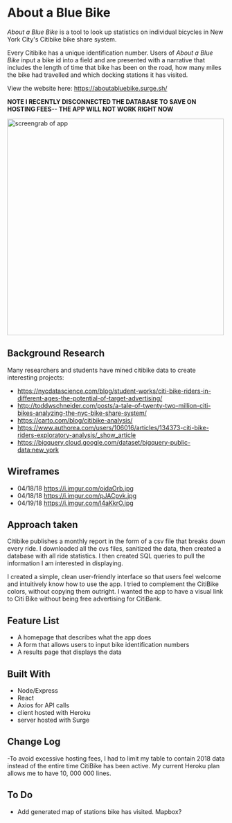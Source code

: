 # About a Blue Bike

_About a Blue Bike_ is a tool to look up statistics on individual bicycles in New York City's Citibike bike share system. 

Every Citibike has a unique identification number. Users of _About a Blue Bike_ input a bike id into a field and are presented with a narrative that includes the length of time that bike has been on the road, how many miles the bike had travelled and which docking stations it has visited.

View the website here: https://aboutabluebike.surge.sh/

**NOTE I RECENTLY DISCONNECTED THE DATABASE TO SAVE ON HOSTING FEES-- THE APP WILL NOT WORK RIGHT NOW**

<img src="https://i.imgur.com/A1J5MxP.jpg" width="500" alt="screengrab of app">

## Background Research
Many researchers and students have mined citibike data to create interesting projects:
- https://nycdatascience.com/blog/student-works/citi-bike-riders-in-different-ages-the-potential-of-target-advertising/
- http://toddwschneider.com/posts/a-tale-of-twenty-two-million-citi-bikes-analyzing-the-nyc-bike-share-system/
- https://carto.com/blog/citibike-analysis/
- https://www.authorea.com/users/106016/articles/134373-citi-bike-riders-exploratory-analysis/_show_article
- https://bigquery.cloud.google.com/dataset/bigquery-public-data:new_york

## Wireframes
- 04/18/18 https://i.imgur.com/ojdaOrb.jpg
- 04/18/18 https://i.imgur.com/pJACpvk.jpg
- 04/19/18 https://i.imgur.com/l4aKkrO.jpg

## Approach taken
Citibike publishes a monthly report in the form of a csv file that breaks down every ride. I downloaded all the cvs files, sanitized the data, then created a database with all ride statistics. I then created SQL queries to pull the information I am interested in displaying.

I created a simple, clean user-friendly interface so that users feel welcome and intuitively know how to use the app. I tried to complement the CitiBike colors, without copying them outright. I wanted the app to have a visual link to Citi Bike without being free advertising for CitiBank.

## Feature List
- A homepage that describes what the app does
- A form that allows users to input bike identification numbers
- A results page that displays the data

## Built With
- Node/Express
- React
- Axios for API calls
- client hosted with Heroku
- server hosted with Surge

## Change Log
-To avoid excessive hosting fees, I had to limit my table to contain 2018 data instead of the entire time CitiBike has been active. My current Heroku plan allows me to have 10, 000 000 lines.

## To Do
- Add generated map of stations bike has visited. Mapbox? 
